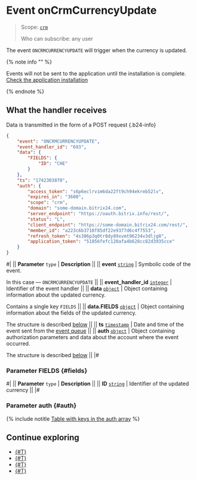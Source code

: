 # Event onCrmCurrencyUpdate

> Scope: [`crm`](../../../scopes/permissions.md)
>
> Who can subscribe: any user

The event `ONCRMCURRENCYUPDATE` will trigger when the currency is updated.

{% note info "" %}

Events will not be sent to the application until the installation is complete. [Check the application installation](../../../../settings/app-installation/installation-finish.md)

{% endnote %}

## What the handler receives

Data is transmitted in the form of a POST request {.b24-info}

```json
{
    "event": "ONCRMCURRENCYUPDATE",
    "event_handler_id": "693",
    "data": {
        "FIELDS": {
            "ID": "CHE"
        }
    },
    "ts": "1742303870",
    "auth": {
        "access_token": "s6p6eclrvim6da22ft9ch94ekreb52lv",
        "expires_in": "3600",
        "scope": "crm",
        "domain": "some-domain.bitrix24.com",
        "server_endpoint": "https://oauth.bitrix.info/rest/",
        "status": "L",
        "client_endpoint": "https://some-domain.bitrix24.com/rest/",
        "member_id": "a223c6b3710f85df22e9377d6c4f7553",
        "refresh_token": "4s386p3q0tr8dy89xvmt96234v3dljg8",
        "application_token": "51856fefc120afa4b628cc82d3935cce"
    }
}
```

#|
|| **Parameter**
`type` | **Description** ||
|| **event**
[`string`](../../../data-types.md) | Symbolic code of the event.

In this case — `ONCRMCURRENCYUPDATE` ||
|| **event_handler_id**
[`integer`](../../../data-types.md) | Identifier of the event handler ||
|| **data**
[`object`](../../../data-types.md) | Object containing information about the updated currency.

Contains a single key `FIELDS` ||
|| **data.FIELDS**
[`object`](../../../data-types.md) | Object containing information about the fields of the updated currency.

The structure is described [below](#fields) ||
|| **ts**
[`timestamp`](../../../data-types.md) | Date and time of the event sent from the [event queue](../../../events/index.md) ||
|| **auth**
[`object`](../../../data-types.md) | Object containing authorization parameters and data about the account where the event occurred.

The structure is described [below](#auth) ||
|#

### Parameter FIELDS {#fields}

#|
|| **Parameter**
`type` | **Description** ||
|| **ID**
[`string`](../../../data-types.md) | Identifier of the updated currency ||
|#

### Parameter auth {#auth}

{% include notitle [Table with keys in the auth array](../../../../_includes/auth-params-in-events.md) %}

## Continue exploring

- [{#T}](../../../events/index.md)
- [{#T}](../../../events/event-bind.md)
- [{#T}](./on-crm-currency-add.md)
- [{#T}](./on-crm-currency-delete.md)